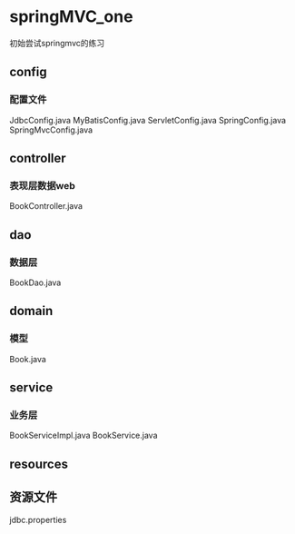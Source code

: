 # springMVC_one
初始尝试springmvc的练习
## config
  ### 配置文件
  JdbcConfig.java
  MyBatisConfig.java
  ServletConfig.java
  SpringConfig.java
  SpringMvcConfig.java
## controller
  ### 表现层数据web
  BookController.java
## dao
  ### 数据层
  BookDao.java
## domain
  ### 模型
  Book.java
## service
  ### 业务层
  BookServiceImpl.java
  BookService.java
## resources
  ## 资源文件
  jdbc.properties
